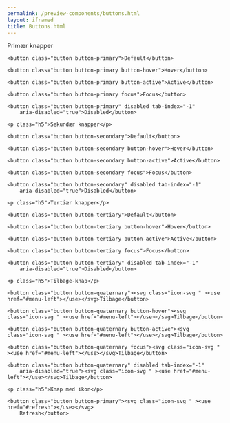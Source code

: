 ```yaml
--- 
permalink: /preview-components/buttons.html
layout: iframed 
title: Buttons.html
---
```

<div class="container">
    <p class="h5">Primær knapper</p>

    <button class="button button-primary">Default</button>

    <button class="button button-primary button-hover">Hover</button>

    <button class="button button-primary button-active">Active</button>

    <button class="button button-primary focus">Focus</button>

    <button class="button button-primary" disabled tab-index="-1"
        aria-disabled="true">Disabled</button>

    <p class="h5">Sekundær knapper</p>

    <button class="button button-secondary">Default</button>

    <button class="button button-secondary button-hover">Hover</button>

    <button class="button button-secondary button-active">Active</button>

    <button class="button button-secondary focus">Focus</button>

    <button class="button button-secondary" disabled tab-index="-1"
        aria-disabled="true">Disabled</button>

    <p class="h5">Tertiær knapper</p>

    <button class="button button-tertiary">Default</button>

    <button class="button button-tertiary button-hover">Hover</button>

    <button class="button button-tertiary button-active">Active</button>

    <button class="button button-tertiary focus">Focus</button>

    <button class="button button-tertiary" disabled tab-index="-1"
        aria-disabled="true">Disabled</button>

    <p class="h5">Tilbage-knap</p>

    <button class="button button-quaternary"><svg class="icon-svg " ><use href="#menu-left"></use></svg>Tilbage</button>

    <button class="button button-quaternary button-hover"><svg class="icon-svg " ><use href="#menu-left"></use></svg>Tilbage</button>

    <button class="button button-quaternary button-active"><svg class="icon-svg " ><use href="#menu-left"></use></svg>Tilbage</button>

    <button class="button button-quaternary focus"><svg class="icon-svg " ><use href="#menu-left"></use></svg>Tilbage</button>

    <button class="button button-quaternary" disabled tab-index="-1"
        aria-disabled="true"><svg class="icon-svg " ><use href="#menu-left"></use></svg>Tilbage</button>

    <p class="h5">Knap med ikon</p>

    <button class="button button-primary"><svg class="icon-svg " ><use href="#refresh"></use></svg>
        Refresh</button>

</div>